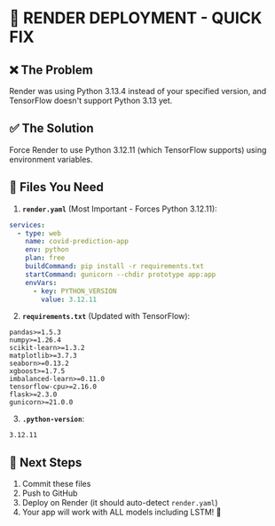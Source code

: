 # 🚀 RENDER DEPLOYMENT - QUICK FIX

## ❌ **The Problem**
Render was using Python 3.13.4 instead of your specified version, and TensorFlow doesn't support Python 3.13 yet.

## ✅ **The Solution**
Force Render to use Python 3.12.11 (which TensorFlow supports) using environment variables.

## 📝 **Files You Need**

1. **`render.yaml`** (Most Important - Forces Python 3.12.11):
```yaml
services:
  - type: web
    name: covid-prediction-app
    env: python
    plan: free
    buildCommand: pip install -r requirements.txt
    startCommand: gunicorn --chdir prototype app:app
    envVars:
      - key: PYTHON_VERSION
        value: 3.12.11
```

2. **`requirements.txt`** (Updated with TensorFlow):
```
pandas>=1.5.3
numpy>=1.26.4
scikit-learn>=1.3.2
matplotlib>=3.7.3
seaborn>=0.13.2
xgboost>=1.7.5
imbalanced-learn>=0.11.0
tensorflow-cpu>=2.16.0
flask>=2.3.0
gunicorn>=21.0.0
```

3. **`.python-version`**:
```
3.12.11
```

## 🎯 **Next Steps**
1. Commit these files
2. Push to GitHub  
3. Deploy on Render (it should auto-detect `render.yaml`)
4. Your app will work with ALL models including LSTM! 🎉 